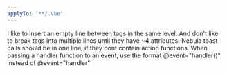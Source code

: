 ```yaml
---
applyTo: '**/.vue'
---
```


I like to insert an empty line between tags in the same level. And don't like to break tags into multiple lines until they have ~4 attributes.
Nebula toast calls should be in one line, if they dont contain action functions.
When passing a handler function to an event, use the format @event="handler()" instead of @event="handler"